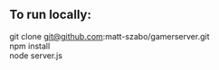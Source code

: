 
## To run locally:

git clone git@github.com:matt-szabo/gamerserver.git
<br>
npm install
<br>
node server.js
